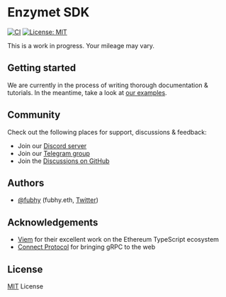 # Enzymet SDK

[![CI](https://github.com/enzymefinance/sdk/actions/workflows/on-push-to-main.yaml/badge.svg)](https://github.com/enzymefinance/sdk/actions/workflows/on-push-to-main.yaml)
[![License: MIT](https://img.shields.io/github/license/enzymefinance/sdk)](/LICENSE)

This is a work in progress. Your mileage may vary.

## Getting started

We are currently in the process of writing thorough documentation & tutorials. In the meantime, take a look
at [our examples](https://github.com/enzymefinance/sdk/tree/main/examples).

## Community

Check out the following places for support, discussions & feedback:

- Join our [Discord server](https://discord.enzyme.finance)
- Join our [Telegram group](https://telegram.enzyme.finance)
- Join the [Discussions on GitHub](https://github.com/enzymefinance/sdk/discussions)

## Authors

- [@fubhy](https://github.com/fubhy) (fubhy.eth, [Twitter](https://twitter.com/thefubhy))

## Acknowledgements

- [Viem](https://viem.sh) for their excellent work on the Ethereum TypeScript ecosystem
- [Connect Protocol](https://connect.build) for bringing gRPC to the web

## License

[MIT](/LICENSE) License
